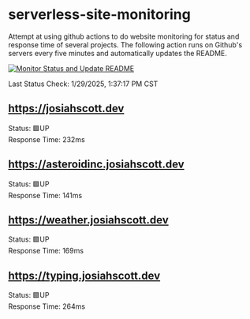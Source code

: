 # serverless-site-monitoring
Attempt at using github actions to do website monitoring for status and response time of several projects. The following action runs on Github's servers every five minutes and automatically updates the README.  

[![Monitor Status and Update README](https://github.com/JosiahSco/serverless-site-monitoring/actions/workflows/monitor.yaml/badge.svg)](https://github.com/JosiahSco/serverless-site-monitoring/actions/workflows/monitor.yaml)

Last Status Check: 1/29/2025, 1:37:17 PM CST

## https://josiahscott.dev
Status: 🟩UP  
Response Time: 232ms

## https://asteroidinc.josiahscott.dev
Status: 🟩UP  
Response Time: 141ms

## https://weather.josiahscott.dev
Status: 🟩UP  
Response Time: 169ms

## https://typing.josiahscott.dev
Status: 🟩UP  
Response Time: 264ms

